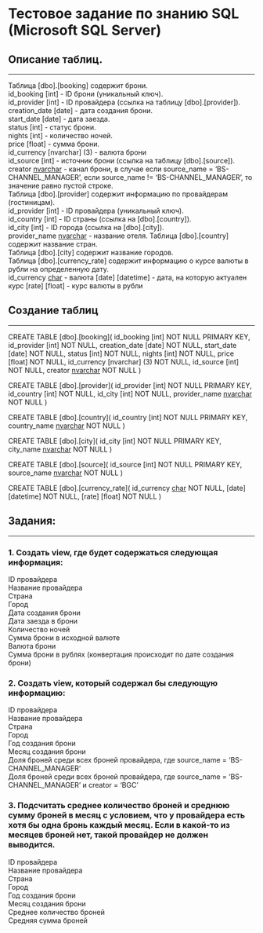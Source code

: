 # Тестовое задание по знанию SQL (Microsoft SQL Server)

## Описание таблиц.
---

Таблица [dbo].[booking] содержит брони.   
id_booking [int]  - ID брони (уникальный ключ).  
	id_provider [int] - ID провайдера (ссылка на таблицу [dbo].[provider]).  
	creation_date [date] - дата создания брони.  
	start_date [date] - дата заезда.  
	status [int] - статус брони.  
	nights [int] - количество ночей.  
	price [float] - сумма брони.  
	id_currency [nvarchar] (3) - валюта брони   
	id_source [int] - источник брони (ссылка на таблицу [dbo].[source]).  
	creator [nvarchar](3) - канал брони, в случае если source_name = ‘BS-CHANNEL_MANAGER’, если source_name != ‘BS-CHANNEL_MANAGER’, то значение равно пустой строке.  
Таблица [dbo].[provider] содержит информацию по провайдерам (гостиницам).   
	id_provider [int] - ID провайдера (уникальный ключ).  
	id_country  [int] - ID страны (ссылка на [dbo].[country]).  
	id_city  [int] - ID города (ссылка на [dbo].[city]).  
	provider_name  [nvarchar](100) - название отеля. 
Таблица [dbo].[country]  содержит название стран.  
Таблица [dbo].[city]  содержит название городов.  
Таблица [dbo].[currency_rate] содержит информацию о курсе валюты в рубли на определенную дату.  
id_currency [char](3) - валюта
	[date] [datetime] - дата, на которую актуален курс
	[rate] [float] - курс валюты в рубли
 
## Создание таблиц
---


CREATE TABLE [dbo].[booking](
	id_booking [int] NOT NULL PRIMARY KEY,
	id_provider [int] NOT NULL,
	creation_date [date] NOT NULL,
	start_date [date] NOT NULL,
	status [int] NOT NULL,
	nights [int] NOT NULL,
	price [float] NOT NULL,
	id_currency [nvarchar] (3) NOT NULL,
	id_source [int] NOT NULL,
	creator [nvarchar](3) NOT NULL
)

CREATE TABLE [dbo].[provider](
	id_provider [int] NOT NULL PRIMARY KEY,
	id_country  [int] NOT NULL,
	id_city  [int] NOT NULL,
	provider_name  [nvarchar](100) NOT NULL
)

CREATE TABLE [dbo].[country](
	id_country [int] NOT NULL PRIMARY KEY,
	country_name  [nvarchar](100) NOT NULL
)

CREATE TABLE [dbo].[city](
	id_city [int] NOT NULL PRIMARY KEY,
	city_name  [nvarchar](100) NOT NULL
)

CREATE TABLE [dbo].[source](
	id_source [int] NOT NULL PRIMARY KEY,
	source_name  [nvarchar](100) NOT NULL
)

CREATE TABLE [dbo].[currency_rate](
	id_currency [char](3) NOT NULL,
	[date] [datetime] NOT NULL,
	[rate] [float] NOT NULL
)

## Задания:
---

### 1. Создать view, где будет содержаться следующая информация:

ID провайдера  
Название провайдера  
Страна  
Город  
Дата создания брони  
Дата заезда в брони  
Количество ночей  
Сумма брони в исходной валюте  
Валюта брони  
Сумма брони в рублях (конвертация происходит по дате создания брони)  

### 2. Создать view, который содержал бы следующую информацию:  

ID провайдера  
Название провайдера  
Страна  
Город  
Год создания брони  
Месяц создания брони  
Доля броней среди всех броней провайдера, где source_name =  ‘BS-CHANNEL_MANAGER’  
Доля броней среди всех броней провайдера, где source_name =  ‘BS-CHANNEL_MANAGER’ и creator = ‘BGC’   

### 3.  Подсчитать среднее количество броней и среднюю сумму броней в месяц с условием, что у провайдера есть хотя бы одна бронь каждый месяц. Если в какой-то из месяцев броней нет, такой провайдер не должен выводится.  

ID провайдера  
Название провайдера  
Страна  
Город  
Год создания брони  
Месяц создания брони  
Среднее количество броней  
Средняя сумма броней  